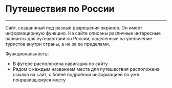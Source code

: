 # **Путешествия по России**
-------
Сайт, созданнный под разные разрешения экранов. Он имеет информационную функцию. На сайте описаны различные интересные варианты для путешествий по России, нацеленные на увеличение туристов внутри страны, а не за ее пределами.  

Функциональность:
* В футере расположена навигация по сайту
* Рядом с каждым названием места для путешествия расположена ссылка на сайт, с более подробной информацией по уже понравившемуся месту 

